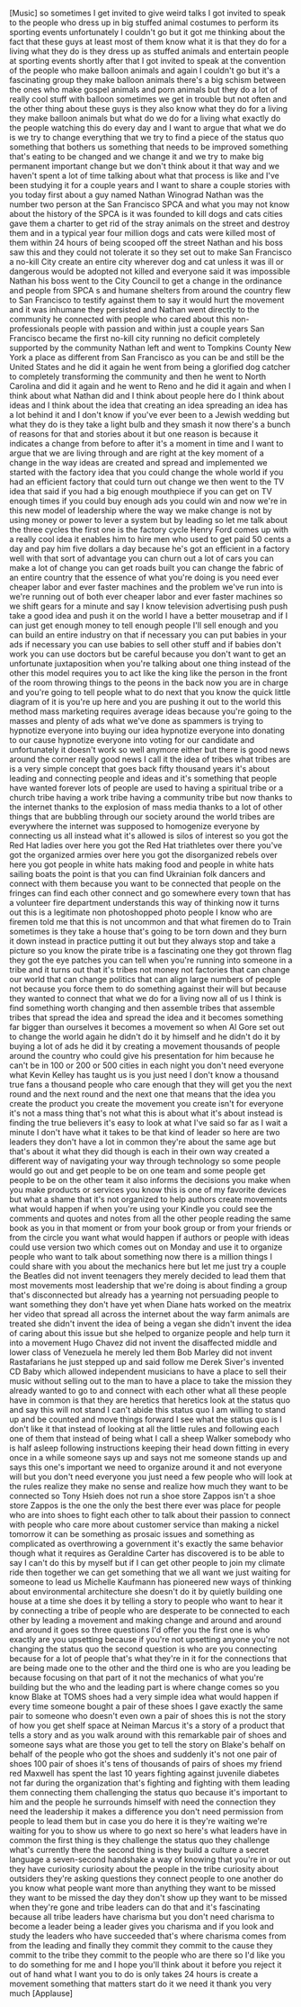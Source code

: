 
[Music]
so sometimes I get invited to give weird
talks I got invited to speak to the
people who dress up in big stuffed
animal costumes to perform its sporting
events unfortunately I couldn&#39;t go but
it got me thinking about the fact that
these guys at least most of them know
what it is that they do for a living
what they do is they dress up as stuffed
animals and entertain people at sporting
events shortly after that I got invited
to speak at the convention of the people
who make balloon animals and again I
couldn&#39;t go but it&#39;s a fascinating group
they make balloon animals there&#39;s a big
schism between the ones who make gospel
animals and porn animals but they do a
lot of really cool stuff with balloon
sometimes we get in trouble but not
often and the other thing about these
guys is they also know what they do for
a living
they make balloon animals but what do we
do for a living what exactly do the
people watching this do every day and I
want to argue that what we do is we try
to change everything that we try to find
a piece of the status quo something that
bothers us something that needs to be
improved something that&#39;s eating to be
changed and we change it and we try to
make big permanent important change but
we don&#39;t think about it that way and we
haven&#39;t spent a lot of time talking
about what that process is like and I&#39;ve
been studying it for a couple years and
I want to share a couple stories with
you today first about a guy named Nathan
Winograd Nathan was the number two
person at the San Francisco SPCA and
what you may not know about the history
of the SPCA is it was founded to kill
dogs and cats cities gave them a charter
to get rid of the stray animals on the
street and destroy them and in a typical
year four million dogs and cats were
killed most of them within 24 hours of
being scooped off the street Nathan and
his boss saw this and they could not
tolerate it so they set out to make San
Francisco a no-kill City create an
entire city wherever
dog and cat unless it was ill or
dangerous would be adopted not killed
and everyone said it was impossible
Nathan his boss went to the City Council
to get a change in the ordinance and
people from SPCA s and humane shelters
from around the country flew to San
Francisco to testify against them to say
it would hurt the movement and it was
inhumane they persisted and Nathan went
directly to the community he connected
with people who cared about this
non-professionals people with passion
and within just a couple years San
Francisco became the first no-kill city
running no deficit completely supported
by the community Nathan left and went to
Tompkins County New York a place as
different from San Francisco as you can
be and still be the United States and he
did it again he went from being a
glorified dog catcher to completely
transforming the community and then he
went to North Carolina and did it again
and he went to Reno and he did it again
and when I think about what Nathan did
and I think about people here do I think
about ideas and I think about the idea
that creating an idea spreading an idea
has a lot behind it and I don&#39;t know if
you&#39;ve ever been to a Jewish wedding but
what they do is they take a light bulb
and they smash it now there&#39;s a bunch of
reasons for that and stories about it
but one reason is because it indicates a
change from before to after it&#39;s a
moment in time and I want to argue that
we are living through and are right at
the key moment of a change in the way
ideas are created and spread and
implemented we started with the factory
idea that you could change the whole
world if you had an efficient factory
that could turn out change we then went
to the TV idea that said if you had a
big enough mouthpiece if you can get on
TV enough times if you could buy enough
ads you could win and now we&#39;re in this
new model of leadership where the way we
make change is not by using money or
power to lever a system but by leading
so let me talk about the three cycles
the first one is the factory cycle Henry
Ford
comes up with a really cool idea it
enables him to hire men who used to get
paid 50 cents a day and pay him five
dollars a day because he&#39;s got an
efficient in a factory well with that
sort of advantage you can churn out a
lot of cars you can make a lot of change
you can get roads built you can change
the fabric of an entire country that the
essence of what you&#39;re doing is you need
ever cheaper labor and ever faster
machines and the problem we&#39;ve run into
is we&#39;re running out of both ever
cheaper labor and ever faster machines
so we shift gears for a minute and say I
know television advertising push push
take a good idea and push it on the
world I have a better mousetrap and if I
can just get enough money to tell enough
people I&#39;ll sell enough and you can
build an entire industry on that if
necessary you can put babies in your ads
if necessary you can use babies to sell
other stuff and if babies don&#39;t work you
can use doctors but be careful because
you don&#39;t want to get an unfortunate
juxtaposition when you&#39;re talking about
one thing instead of the other this
model requires you to act like the king
like the person in the front of the room
throwing things to the peons in the back
now you are in charge and you&#39;re going
to tell people what to do next that you
know the quick little diagram of it is
you&#39;re up here and you are pushing it
out to the world
this method mass marketing requires
average ideas because you&#39;re going to
the masses and plenty of ads what we&#39;ve
done as spammers is trying to hypnotize
everyone into buying our idea hypnotize
everyone into donating to our cause
hypnotize everyone into voting for our
candidate and unfortunately it doesn&#39;t
work so well anymore either
but there is good news around the corner
really good news I call it the idea of
tribes what tribes are is a very simple
concept that goes back fifty thousand
years it&#39;s about leading and connecting
people and ideas and it&#39;s something that
people have wanted forever lots of
people are used to having a spiritual
tribe or a church tribe having a work
tribe having a community tribe but now
thanks to the internet thanks to the
explosion of mass media thanks to a lot
of other things that are bubbling
through our society around the world
tribes are everywhere the internet was
supposed to homogenize everyone by
connecting us all instead what it&#39;s
allowed is silos of interest so you got
the Red Hat ladies over here you got the
Red Hat triathletes over there you&#39;ve
got the organized armies over here you
got the disorganized rebels over here
you got people in white hats making food
and people in white hats sailing boats
the point is that you can find Ukrainian
folk dancers and connect with them
because you want to be connected that
people on the fringes can find each
other connect and go somewhere every
town that has a volunteer fire
department understands this way of
thinking
now it turns out this is a legitimate
non photoshopped photo people I know who
are firemen told me that this is not
uncommon and that what firemen do to
Train sometimes is they take a house
that&#39;s going to be torn down and they
burn it down instead in practice putting
it out but they always stop and take a
picture so you know the pirate tribe is
a fascinating one they got thrown flag
they got the eye patches you can tell
when you&#39;re running into someone in a
tribe and it turns out that it&#39;s tribes
not money not factories that can change
our world that can change politics that
can align large numbers of people not
because you force them to do something
against their will but because they
wanted to connect that what we do for a
living now all of us I think is find
something worth changing and then
assemble tribes that assemble tribes
that spread the idea and spread the idea
and it becomes something far bigger than
ourselves it becomes a movement so when
Al Gore set out to change the world
again he didn&#39;t do it by himself and he
didn&#39;t do it by buying a lot of ads he
did it by creating a movement thousands
of people around the country who could
give his presentation for him because he
can&#39;t be in 100 or 200 or 500 cities in
each night you don&#39;t need everyone what
Kevin Kelley has taught us is you just
need I don&#39;t know a thousand true fans a
thousand people who care enough that
they will get you the next round and the
next round and the next one that means
that the idea you create the product you
create the movement you create isn&#39;t for
everyone it&#39;s not a mass thing that&#39;s
not what this is about what it&#39;s about
instead is finding the true believers
it&#39;s easy to look at what I&#39;ve said so
far as I wait a minute I don&#39;t have what
it takes to be that kind of leader
so here are two leaders they don&#39;t have
a lot in common they&#39;re about the same
age but that&#39;s about it what they did
though is each in their own way
created a different way of navigating
your way through technology so some
people would go out and get people to be
on one team and some people get people
to be on the other team it also informs
the decisions you make when you make
products or services you know this is
one of my favorite devices but what a
shame that it&#39;s not organized to help
authors create movements what would
happen if when you&#39;re using your Kindle
you could see the comments and quotes
and notes from all the other people
reading the same book as you in that
moment or from your book group or from
your friends or from the circle you want
what would happen if authors or people
with ideas could use version two which
comes out on Monday and use it to
organize people who want to talk about
something now there is a million things
I could share with you about the
mechanics here but let me just try a
couple the Beatles did not invent
teenagers they merely decided to lead
them that most movements most leadership
that we&#39;re doing is about finding a
group that&#39;s disconnected but already
has a yearning not persuading people to
want something they don&#39;t have yet when
Diane hats worked on the meatrix her
video that spread all across the
internet about the way farm animals are
treated
she didn&#39;t invent the idea of being a
vegan she didn&#39;t invent the idea of
caring about this issue but she helped
to organize people and help turn it into
a movement
Hugo Chavez did not invent the
disaffected middle and lower class of
Venezuela he merely led them Bob Marley
did not invent Rastafarians he just
stepped up and said follow me Derek
Siver&#39;s invented CD Baby which allowed
independent musicians to have a place to
sell their music without selling out to
the man to have a place to take the
mission they already wanted to go to and
connect with each other what all these
people have in common is that they are
heretics that heretics look at the
status quo and say this will not stand I
can&#39;t abide this status quo I am willing
to stand up and be counted and move
things forward I see what the status quo
is I don&#39;t like it that instead of
looking at all the little rules and
following each one of them
that instead of being what I call a
sheep Walker somebody who is half asleep
following instructions keeping their
head down fitting in every once in a
while someone says up and says not me
someone stands up and says this one&#39;s
important we need to organize around it
and not everyone will but you don&#39;t need
everyone you just need a few people who
will look at the rules realize they make
no sense and realize how much they want
to be connected so Tony Hsieh does not
run a shoe store
Zappos isn&#39;t a shoe store Zappos is the
one the only the best there ever was
place for people who are into shoes to
fight each other to talk about their
passion to connect with people who care
more about customer service than making
a nickel tomorrow it can be something as
prosaic issues and something as
complicated as overthrowing a government
it&#39;s exactly the same behavior though
what it requires as Geraldine Carter has
discovered is to be able to say I can&#39;t
do this by myself but if I can get other
people to join my climate ride then
together we can get something that we
all want we just waiting for someone to
lead us Michelle Kaufmann has pioneered
new ways of thinking about environmental
architecture she doesn&#39;t do it by
quietly building one house at a time she
does it by telling a story to people who
want to hear it by connecting a tribe of
people who are desperate to be connected
to each other by leading a movement and
making change and around and around and
around it goes so three questions I&#39;d
offer you the first one is who exactly
are you upsetting because if you&#39;re not
upsetting anyone you&#39;re not changing the
status quo the second question is who
are you connecting because for a lot of
people that&#39;s what they&#39;re in it for the
connections that are being made one to
the other and the third one is who are
you leading be
because focusing on that part of it not
the mechanics of what you&#39;re building
but the who and the leading part is
where change comes so you know Blake at
TOMS shoes had a very simple idea what
would happen if every time someone
bought a pair of these shoes I gave
exactly the same pair to someone who
doesn&#39;t even own a pair of shoes this is
not the story of how you get shelf space
at Neiman Marcus it&#39;s a story of a
product that tells a story and as you
walk around with this remarkable pair of
shoes and someone says what are those
you get to tell the story on Blake&#39;s
behalf on behalf of the people who got
the shoes and suddenly it&#39;s not one pair
of shoes 100 pair of shoes it&#39;s tens of
thousands of pairs of shoes
my friend red Maxwell has spent the last
10 years fighting against juvenile
diabetes not far during the organization
that&#39;s fighting and fighting with them
leading them connecting them challenging
the status quo because it&#39;s important to
him and the people he surrounds himself
with need the connection they need the
leadership it makes a difference you
don&#39;t need permission from people to
lead them but in case you do here it is
they&#39;re waiting we&#39;re waiting for you to
show us where to go next so here&#39;s what
leaders have in common the first thing
is they challenge the status quo they
challenge what&#39;s currently there the
second thing is they build a culture a
secret language a seven-second handshake
a way of knowing that you&#39;re in or out
they have curiosity curiosity about the
people in the tribe curiosity about
outsiders they&#39;re asking questions they
connect people to one another do you
know what people want more than anything
they want to be missed they want to be
missed the day they don&#39;t show up they
want to be missed when they&#39;re gone and
tribe leaders can do that and it&#39;s
fascinating because all tribe leaders
have charisma but you don&#39;t need
charisma to become a leader being a
leader gives you charisma and if you
look and study the leaders who have
succeeded that&#39;s where charisma comes
from from the leading and finally they
commit they commit to the cause they
commit to the tribe they commit
to the people who are there so I&#39;d like
you to do something for me and I hope
you&#39;ll think about it before you reject
it out of hand what I want you to do is
only takes 24 hours is create a movement
something that matters start do it
we need it thank you very much
[Applause]
